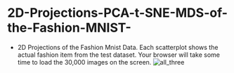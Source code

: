 # 2D-Projections-PCA-t-SNE-MDS-of-the-Fashion-MNIST-
* 2D Projections of the Fashion Mnist Data. Each scatterplot shows the actual fashion item from the test dataset. Your browser will take some time to load the 30,000 images on the screen.
![all_three](https://user-images.githubusercontent.com/123378149/233761429-ac3401f8-2799-4be7-a28d-150ec43ec3ad.png)
